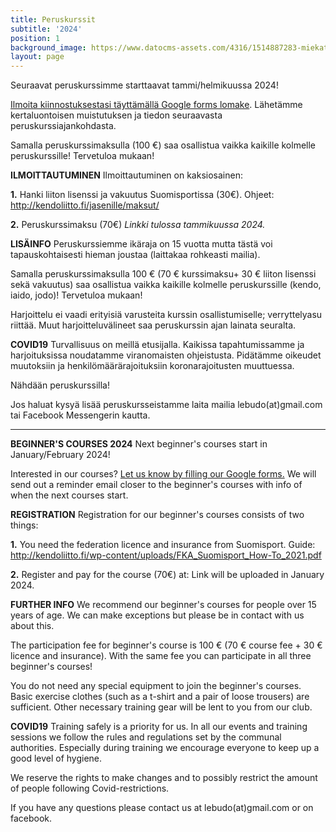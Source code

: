 ```yaml
---
title: Peruskurssit
subtitle: '2024'
position: 1
background_image: https://www.datocms-assets.com/4316/1514887283-miekat_1.jpg?auto=compress
layout: page
---
```


Seuraavat peruskurssimme starttaavat tammi/helmikuussa 2024!

[Ilmoita kiinnostuksestasi täyttämällä Google forms lomake](https://forms.gle/KjfuR15dSe2AGaCFA). Lähetämme kertaluontoisen muistutuksen ja tiedon seuraavasta peruskurssiajankohdasta. 

Samalla peruskurssimaksulla (100 €) saa osallistua vaikka kaikille kolmelle peruskurssille! Tervetuloa mukaan! 


**ILMOITTAUTUMINEN**
Ilmoittautuminen on kaksiosainen:

**1.** Hanki liiton lisenssi ja vakuutus Suomisportissa (30€). Ohjeet:
http://kendoliitto.fi/jasenille/maksut/ 

**2.** Peruskurssimaksu (70€)
*Linkki tulossa tammikuussa 2024.*


**LISÄINFO**
Peruskurssiemme ikäraja on 15 vuotta mutta tästä voi tapauskohtaisesti hieman joustaa (laittakaa rohkeasti mailia).

Samalla peruskurssimaksulla 100 € (70 € kurssimaksu+ 30 € liiton lisenssi sekä vakuutus) saa osallistua vaikka kaikille kolmelle peruskurssille (kendo, iaido, jodo)! Tervetuloa mukaan! 

Harjoittelu ei vaadi erityisiä varusteita kurssin osallistumiselle; verryttelyasu riittää. Muut harjoitteluvälineet saa peruskurssin ajan lainata seuralta. 


**COVID19**
Turvallisuus on meillä etusijalla. Kaikissa tapahtumissamme ja harjoituksissa noudatamme viranomaisten ohjeistusta. Pidätämme oikeudet muutoksiin ja henkilömäärärajoituksiin koronarajoitusten muuttuessa.

Nähdään peruskurssilla! 

Jos haluat kysyä lisää peruskursseistamme laita mailia lebudo(at)gmail.com tai Facebook Messengerin kautta. 


<hr>


**BEGINNER'S COURSES 2024**
Next beginner's courses start in January/February 2024!

Interested in our courses? [Let us know by filling our Google forms.](https://forms.gle/KjfuR15dSe2AGaCFA) We will send out a reminder email closer to the beginner's courses with info of when the next courses start. 


**REGISTRATION**
Registration for our beginner's courses consists of two things: 

**1.** You need the federation licence and insurance from Suomisport. 
Guide: http://kendoliitto.fi/wp-content/uploads/FKA_Suomisport_How-To_2021.pdf

**2.** Register and pay for the course (70€) at: 
Link will be uploaded in January 2024. 


**FURTHER INFO**
We recommend our beginner's courses for people over 15 years of age. We can make exceptions but please be in contact with us about this. 

The participation fee for beginner's course is 100 € (70 € course fee + 30 € licence and insurance). With the same fee you can participate in all three beginner's courses!

You do not need any special equipment to join the beginner's courses. Basic exercise clothes (such as a t-shirt and a pair of loose trousers) are sufficient. Other necessary training gear will be lent to you from our club. 


**COVID19**
Training safely is a priority for us. In all our events and training sessions we follow the rules and regulations set by the communal authorities. Especially during training we encourage everyone to keep up a good level of hygiene. 

We reserve the rights to make changes and to possibly restrict the amount of people following Covid-restrictions. 

If you have any questions please contact us at lebudo(at)gmail.com or on facebook.
